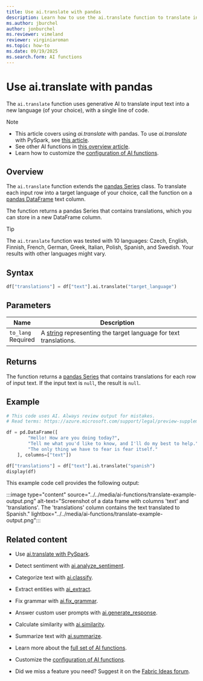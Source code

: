 ```yaml
---
title: Use ai.translate with pandas
description: Learn how to use the ai.translate function to translate input text into a new language of your choice with pandas.
ms.author: jburchel
author: jonburchel
ms.reviewer: vimeland
reviewer: virginiaroman
ms.topic: how-to
ms.date: 09/19/2025
ms.search.form: AI functions
---
```


# Use ai.translate with pandas


The `ai.translate` function uses generative AI to translate input text into a new language (of your choice), with a single line of code.

> [!NOTE]
> - This article covers using *ai.translate* with pandas. To use *ai.translate* with PySpark, see [this article](../pyspark/translate.md).
> - See other AI functions in [this overview article](../overview.md).
> - Learn how to customize the [configuration of AI functions](./configuration.md).

## Overview

The `ai.translate` function extends the [pandas Series](https://pandas.pydata.org/docs/reference/api/pandas.Series.html) class. To translate each input row into a target language of your choice, call the function on a [pandas DataFrame](https://pandas.pydata.org/docs/reference/api/pandas.DataFrame.html) text column.

The function returns a pandas Series that contains translations, which you can store in a new DataFrame column.

> [!TIP]
> The `ai.translate` function was tested with 10 languages: Czech, English, Finnish, French, German, Greek, Italian, Polish, Spanish, and Swedish. Your results with other languages might vary.

## Syntax

```python
df["translations"] = df["text"].ai.translate("target_language")
```

## Parameters

| Name | Description |
|---|---|
| `to_lang` <br> Required | A [string](https://docs.python.org/3/library/stdtypes.html#str) representing the target language for text translations. |

## Returns

The function returns a [pandas Series](https://pandas.pydata.org/docs/reference/api/pandas.Series.html) that contains translations for each row of input text. If the input text is `null`, the result is `null`.

## Example

```python
# This code uses AI. Always review output for mistakes. 
# Read terms: https://azure.microsoft.com/support/legal/preview-supplemental-terms/.

df = pd.DataFrame([
        "Hello! How are you doing today?", 
        "Tell me what you'd like to know, and I'll do my best to help.", 
        "The only thing we have to fear is fear itself."
    ], columns=["text"])

df["translations"] = df["text"].ai.translate("spanish")
display(df)
```

This example code cell provides the following output:

:::image type="content" source="../../media/ai-functions/translate-example-output.png" alt-text="Screenshot of a data frame with columns 'text' and 'translations'. The 'translations' column contains the text translated to Spanish." lightbox="../../media/ai-functions/translate-example-output.png":::


## Related content

- Use [ai.translate with PySpark](../pyspark/translate.md).
- Detect sentiment with [ai.analyze_sentiment](./analyze-sentiment.md).
- Categorize text with [ai.classify](./classify.md).
- Extract entities with [ai_extract](./extract.md).
- Fix grammar with [ai.fix_grammar](./fix-grammar.md).
- Answer custom user prompts with [ai.generate_response](./generate-response.md).
- Calculate similarity with [ai.similarity](./similarity.md).
- Summarize text with [ai.summarize](./summarize.md).

- Learn more about the [full set of AI functions](../overview.md).
- Customize the [configuration of AI functions](./configuration.md).
- Did we miss a feature you need? Suggest it on the [Fabric Ideas forum](https://ideas.fabric.microsoft.com/).
